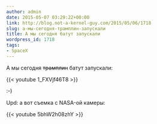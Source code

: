 ```yaml
---
author: admin
date: 2015-05-07 03:29:22+00:00
link: http://blog.not-a-kernel-guy.com/2015/05/06/1718
slug: а-мы-сегодня-трамплин-запускали
title: А мы сегодня батут запускали
wordpress_id: 1718
tags:
- SpaceX
---
```


А мы сегодня <del>трамплин</del> батут запускали:

{{< youtube 1_FXVjf46T8 >}}

:-)

Upd: а вот съемка с NASA-ой камеры:

{{< youtube 5bhW2h08zhY >}}
